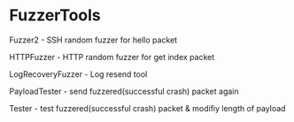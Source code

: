 # FuzzerTools

Fuzzer2 - SSH random fuzzer for hello packet

HTTPFuzzer - HTTP random fuzzer for get index packet

LogRecoveryFuzzer - Log resend tool

PayloadTester - send fuzzered(successful crash) packet again

Tester - test fuzzered(successful crash) packet  & modifiy length of payload
